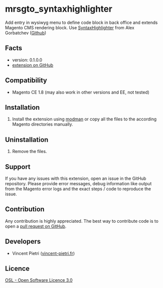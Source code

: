 mrsgto_syntaxhighlighter
==================

Add entry in wysiwyg menu to define code block in back office and extends Magento CMS rendering block.
Use [SyntaxHighlighter](http://alexgorbatchev.com/SyntaxHighlighter/) from Alex Gorbatchev ([Github](https://github.com/alexgorbatchev/SyntaxHighlighter))

Facts
-----
- version: 0.1.0.0
- [extension on GitHub](https://github.com/vpietri/mrsgto_syntaxhighlighter)

Compatibility
-------------
- Magento CE 1.8 (may also work in other versions and EE, not tested)

Installation
------------
1. Install the extension using [modman](https://github.com/colinmollenhour/modman) or copy all the
files to the according Magento directories manually.

Uninstallation
--------------
1. Remove the files.

Support
-------
If you have any issues with this extension, open an issue in the GitHub
repository. Please provide error messages, debug information like output
from the Magento error logs and the exact steps / code to reproduce the
issue.

Contribution
------------
Any contribution is highly appreciated. The best way to contribute code is to
open a [pull request on GitHub](https://help.github.com/articles/using-pull-requests).

Developers
---------
* Vincent Pietri ([vincent-pietri.fr](http://www.vincent-pietri.fr))

Licence
-------
[OSL - Open Software Licence 3.0](http://opensource.org/licenses/osl-3.0.php)

